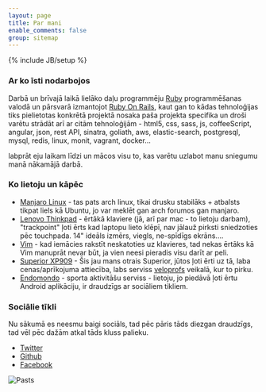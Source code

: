 ```yaml
---
layout: page
title: Par mani
enable_comments: false
group: sitemap
---
```

{% include JB/setup %}

### Ar ko īsti nodarbojos

Darbā un brīvajā laikā lielāko daļu programmēju [Ruby](http://www.ruby-lang.org/en/) programmēšanas
valodā un pārsvarā izmantojot [Ruby On Rails](http://rubyonrails.com), kaut gan to kādas tehnoloģijas
tiks pielietotas konkrētā projektā nosaka paša projekta specifika un droši varētu strādāt arī ar citām tehnoloģijām -
html5, css, sass, js, coffeeScript, angular, json, rest API, sinatra, goliath, aws, elastic-search,
postgresql, mysql, redis, linux, monit, vagrant, docker...

labprāt eju laikam līdzi un mācos visu to, kas varētu uzlabot manu sniegumu manā
nākamājā darbā.

### Ko lietoju un kāpēc

- [Manjaro Linux](http://manjaro.github.io/) - tas pats arch linux, tikai drusku stabilāks + atbalsts tikpat liels kā Ubuntu, jo var meklēt gan arch forumos gan manjaro.
- [Lenovo Thinkpad](http://shop.lenovo.com/us/en/laptops/thinkpad) - ērtākā klaviere (jā, arī par mac - to lietoju darbam), "trackpoint" ļoti ērts kad laptopu lieto klēpī, nav jālauž pirksti sniedzoties pēc touchpada. 14" ideāls izmērs, viegls, ne-spīdīgs ekrāns....
- [Vim](https://en.wikipedia.org/wiki/Vim_%28text_editor%29) - kad iemācies rakstīt neskatoties uz klavieres, tad nekas ērtāks kā Vim manuprāt nevar būt, ja vien neesi pieradis visu darīt ar peli.
- [Superior XP909](http://www.superiorbikes.eu/hu/archivum/2014/mtb-race/mtb-race/552-xp-909-white.html) - Šis jau mans otrais Superior, jūtos ļoti ērti uz tā, laba cenas/aprīkojuma attiecība, labs serviss [veloprofs](http://veloprofs.lv/) veikalā, kur to pirku.
- [Endomondo](http://www.endomondo.com/) - sporta aktivitāšu serviss - lietoju, jo piedāvā ļoti ērtu Android aplikāciju, ir draudzīgs ar sociāliem tikliem.

### Sociālie tīkli

Nu sākumā es neesmu baigi sociāls, tad pēc pāris tāds diezgan draudzīgs, tad vēl pēc
dažām atkal tāds kluss palieku.

- [Twitter](https://twitter.com/gacha)
- [Github](https://github.com/gacha)
- [Facebook](http://facebook.com/gatis-tomsons)

![Pasts](https://s3-eu-west-1.amazonaws.com/gachaidlv/pages/index/pasts.png)
